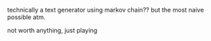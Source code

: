 technically a text generator using markov chain?? but the most naive possible atm.

not worth anything, just playing